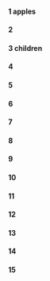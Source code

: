 #### 1 apples
#### 2
#### 3 children
#### 4
#### 5
#### 6
#### 7
#### 8
#### 9
#### 10
#### 11
#### 12
#### 13
#### 14
#### 15
